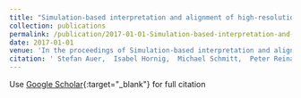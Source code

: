 ```yaml
---
title: "Simulation-based interpretation and alignment of high-resolution optical and SAR images"
collection: publications
permalink: /publication/2017-01-01-Simulation-based-interpretation-and-alignment-of-high-resolution-optical-and-SAR-images
date: 2017-01-01
venue: 'In the proceedings of Simulation-based interpretation and alignment of high-resolution optical and SAR images'
citation: ' Stefan Auer,  Isabel Hornig,  Michael Schmitt,  Peter Reinartz, &quot;Simulation-based interpretation and alignment of high-resolution optical and SAR images.&quot; In the proceedings of Simulation-based interpretation and alignment of high-resolution optical and SAR images, 2017.'
---
```

Use [Google Scholar](https://scholar.google.com/scholar?q=Simulation+based+interpretation+and+alignment+of+high+resolution+optical+and+SAR+images){:target="_blank"} for full citation